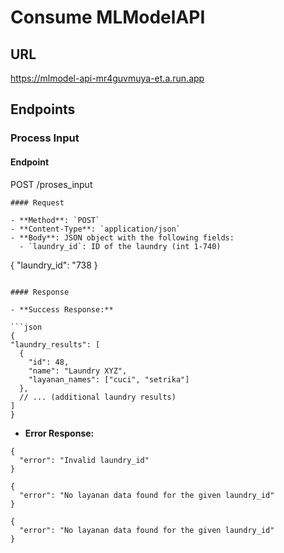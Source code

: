 # Consume MLModelAPI

## URL
https://mlmodel-api-mr4guvmuya-et.a.run.app

## Endpoints

### Process Input

#### Endpoint

POST /proses_input

```
#### Request

- **Method**: `POST`
- **Content-Type**: `application/json`
- **Body**: JSON object with the following fields:
  - `laundry_id`: ID of the laundry (int 1-740)
  ```
  {
    "laundry_id": "738
  }
  ```

#### Response

- **Success Response:**

```json
{
  "laundry_results": [
    {
      "id": 48,
      "name": "Laundry XYZ",
      "layanan_names": ["cuci", "setrika"]
    },
    // ... (additional laundry results)
  ]
}
```
- **Error Response:**
```
{
  "error": "Invalid laundry_id"
}

{
  "error": "No layanan data found for the given laundry_id"
}

{
  "error": "No layanan data found for the given laundry_id"
}

